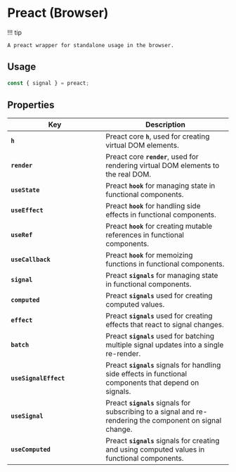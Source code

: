 # **Preact** (Browser)

!!! tip

    A preact wrapper for standalone usage in the browser.

## Usage

```js
const { signal } = preact;
```

## Properties

| Key                   | Description                                                                                               |
| --------------------- | --------------------------------------------------------------------------------------------------------- |
| **`h`**               | Preact core **`h`**, used for creating virtual DOM elements.                                              |
| **`render`**          | Preact core **`render`**, used for rendering virtual DOM elements to the real DOM.                        |
| **`useState`**        | Preact **`hook`** for managing state in functional components.                                            |
| **`useEffect`**       | Preact **`hook`** for handling side effects in functional components.                                     |
| **`useRef`**          | Preact **`hook`** for creating mutable references in functional components.                               |
| **`useCallback`**     | Preact **`hook`** for memoizing functions in functional components.                                       |
| **`signal`**          | Preact **`signals`** for managing state in functional components.                                         |
| **`computed`**        | Preact **`signals`** used for creating computed values.                                                   |
| **`effect`**          | Preact **`signals`** used for creating effects that react to signal changes.                              |
| **`batch`**           | Preact **`signals`** used for batching multiple signal updates into a single re-render.                   |
| **`useSignalEffect`** | Preact **`signals`** signals for handling side effects in functional components that depend on signals.   |
| **`useSignal`**       | Preact **`signals`** signals for subscribing to a signal and re-rendering the component on signal change. |
| **`useComputed`**     | Preact **`signals`** signals for creating and using computed values in functional components.             |

<style>
/* Apply custom CSS to make the first table header wider */
table th:nth-child(1) {
  width: 200px;
}
</style>
